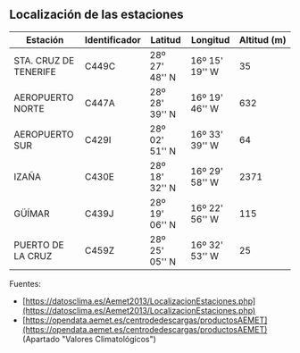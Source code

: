 ## Localización de las estaciones

| Estación              | Identificador | Latitud        | Longitud       | Altitud (m) |
| --------------------- | ------------- | -------------- | -------------- | ----------- |
| STA. CRUZ DE TENERIFE | C449C         | 28º 27' 48'' N | 16º 15' 19'' W | 35          |
| AEROPUERTO NORTE      | C447A         | 28º 28' 39'' N | 16º 19' 46'' W | 632         |
| AEROPUERTO SUR        | C429I         | 28º 02' 51'' N | 16º 33' 39'' W | 64          |
| IZAÑA                 | C430E         | 28º 18' 32'' N | 16º 29' 58'' W | 2371        |
| GÜÍMAR                | C439J         | 28º 19' 06'' N | 16º 22' 56'' W | 115         |
| PUERTO DE LA CRUZ     | C459Z         | 28º 25' 05'' N | 16º 32' 53'' W | 25          |

Fuentes:

- [https://datosclima.es/Aemet2013/LocalizacionEstaciones.php](https://datosclima.es/Aemet2013/LocalizacionEstaciones.php)
- [https://opendata.aemet.es/centrodedescargas/productosAEMET](https://opendata.aemet.es/centrodedescargas/productosAEMET) (Apartado "Valores Climatológicos")
